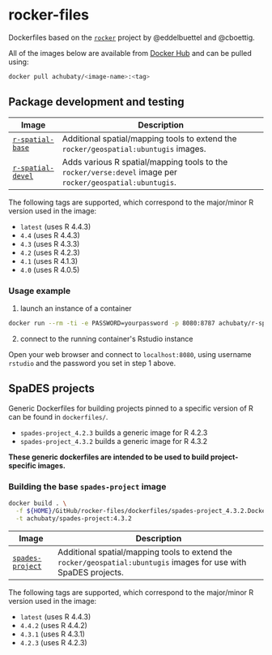 # rocker-files

Dockerfiles based on the [`rocker`](https://github.com/rocker-org/rocker-versioned2) project by @eddelbuettel and @cboettig.

All of the images below are available from [Docker Hub](https://hub.docker.com/r/achubaty/) and can be pulled using:

```bash
docker pull achubaty/<image-name>:<tag>
```

## Package development and testing

**Image**  | **Description** 
-----------|-----------------
[`r-spatial-base`](https://hub.docker.com/r/achubaty/r-spatial-base/) | Additional spatial/mapping tools to extend the `rocker/geospatial:ubuntugis` images.
[`r-spatial-devel`](https://hub.docker.com/r/achubaty/r-spatial-devel/) | Adds various R spatial/mapping tools to the `rocker/verse:devel` image per `rocker/geospatial:ubuntugis`.

The following tags are supported, which correspond to the major/minor R version used in the image:

- `latest` (uses R 4.4.3)
- `4.4` (uses R 4.4.3)
- `4.3` (uses R 4.3.3)
- `4.2` (uses R 4.2.3)
- `4.1` (uses R 4.1.3)
- `4.0` (uses R 4.0.5)

### Usage example

1. launch an instance of a container

```bash
docker run --rm -ti -e PASSWORD=yourpassword -p 8080:8787 achubaty/r-spatial-base:4.2
```

2. connect to the running container's Rstudio instance

Open your web browser and connect to `localhost:8080`, using username `rstudio` and the password you set in step 1 above.

## SpaDES projects

Generic Dockerfiles for building projects pinned to a specific version of R can be found in `dockerfiles/`.

- `spades-project_4.2.3` builds a generic image for R 4.2.3
- `spades-project_4.3.2` builds a generic image for R 4.3.2

**These generic dockerfiles are intended to be used to build project-specific images.**

### Building the base `spades-project` image

```bash
docker build . \
  -f ${HOME}/GitHub/rocker-files/dockerfiles/spades-project_4.3.2.Dockerfile \
  -t achubaty/spades-project:4.3.2
```

**Image**  | **Description** 
-----------|-----------------
[`spades-project`](https://hub.docker.com/r/achubaty/spades-project/) | Additional spatial/mapping tools to extend the `rocker/geospatial:ubuntugis` images for use with SpaDES projects.

The following tags are supported, which correspond to the major/minor R version used in the image:

- `latest` (uses R 4.4.3)
- `4.4.2` (uses R 4.4.2)
- `4.3.1` (uses R 4.3.1)
- `4.2.3` (uses R 4.2.3)
